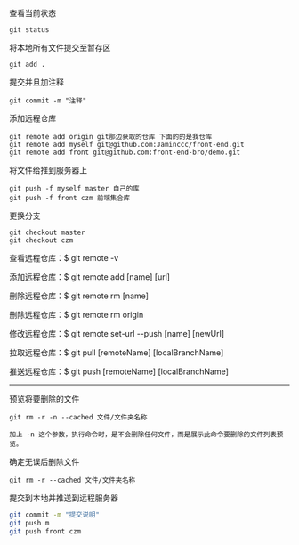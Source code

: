 查看当前状态 

```
git status 
```

将本地所有文件提交至暂存区

```
git add .
```

提交并且加注释

```
git commit -m "注释" 
```

添加远程仓库

```
git remote add origin git那边获取的仓库 下面的的是我仓库
git remote add myself git@github.com:Jaminccc/front-end.git
git remote add front git@github.com:front-end-bro/demo.git
```

将文件给推到服务器上 

```
git push -f myself master 自己的库
git push -f front czm 前端集合库
```

更换分支

```
git checkout master
git checkout czm
```

查看远程仓库：$ git remote -v

添加远程仓库：$ git remote add [name] [url]

删除远程仓库：$ git remote rm [name]

删除远程仓库：$ git remote rm origin

修改远程仓库：$ git remote set-url --push [name] [newUrl]

拉取远程仓库：$ git pull [remoteName] [localBranchName]

推送远程仓库：$ git push [remoteName] [localBranchName]

---

预览将要删除的文件

```undefined
git rm -r -n --cached 文件/文件夹名称 

加上 -n 这个参数，执行命令时，是不会删除任何文件，而是展示此命令要删除的文件列表预览。
```

确定无误后删除文件

```undefined
git rm -r --cached 文件/文件夹名称
```

提交到本地并推送到远程服务器

```bash
git commit -m "提交说明"
git push m
git push front czm
```

